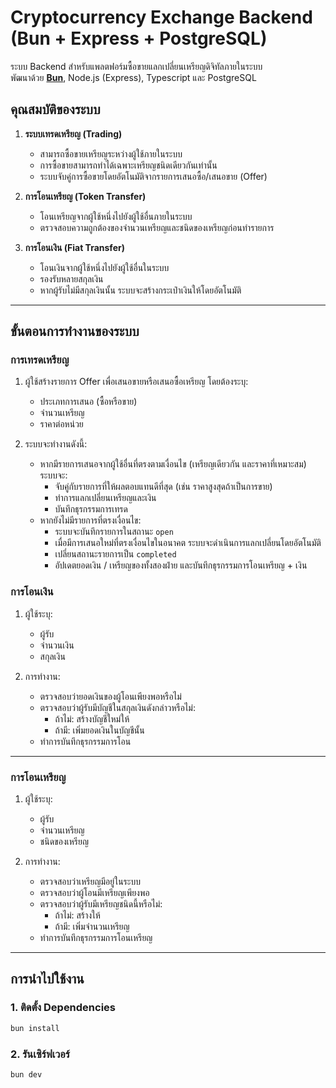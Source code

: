 # Cryptocurrency Exchange Backend (Bun + Express + PostgreSQL)

ระบบ Backend สำหรับแพลตฟอร์มซื้อขายแลกเปลี่ยนเหรียญดิจิทัลภายในระบบ  
พัฒนาด้วย [**Bun**](https://bun.sh), Node.js (Express), Typescript และ PostgreSQL

## คุณสมบัติของระบบ

1. **ระบบเทรดเหรียญ (Trading)**

   - สามารถซื้อขายเหรียญระหว่างผู้ใช้ภายในระบบ
   - การซื้อขายสามารถทำได้เฉพาะเหรียญชนิดเดียวกันเท่านั้น
   - ระบบจับคู่การซื้อขายโดยอัตโนมัติจากรายการเสนอซื้อ/เสนอขาย (Offer)

2. **การโอนเหรียญ (Token Transfer)**

   - โอนเหรียญจากผู้ใช้หนึ่งไปยังผู้ใช้อื่นภายในระบบ
   - ตรวจสอบความถูกต้องของจำนวนเหรียญและชนิดของเหรียญก่อนทำรายการ

3. **การโอนเงิน (Fiat Transfer)**
   - โอนเงินจากผู้ใช้หนึ่งไปยังผู้ใช้อื่นในระบบ
   - รองรับหลายสกุลเงิน
   - หากผู้รับไม่มีสกุลเงินนั้น ระบบจะสร้างกระเป๋าเงินให้โดยอัตโนมัติ

---

## ขั้นตอนการทำงานของระบบ

### การเทรดเหรียญ

1. ผู้ใช้สร้างรายการ Offer เพื่อเสนอขายหรือเสนอซื้อเหรียญ โดยต้องระบุ:

   - ประเภทการเสนอ (ซื้อหรือขาย)
   - จำนวนเหรียญ
   - ราคาต่อหน่วย

2. ระบบจะทำงานดังนี้:
   - หากมีรายการเสนอจากผู้ใช้อื่นที่ตรงตามเงื่อนไข (เหรียญเดียวกัน และราคาที่เหมาะสม) ระบบจะ:
     - จับคู่กับรายการที่ให้ผลตอบแทนดีที่สุด (เช่น ราคาสูงสุดถ้าเป็นการขาย)
     - ทำการแลกเปลี่ยนเหรียญและเงิน
     - บันทึกธุรกรรมการเทรด
   - หากยังไม่มีรายการที่ตรงเงื่อนไข:
     - ระบบจะบันทึกรายการในสถานะ `open`
     - เมื่อมีการเสนอใหม่ที่ตรงเงื่อนไขในอนาคต ระบบจะดำเนินการแลกเปลี่ยนโดยอัตโนมัติ
     - เปลี่ยนสถานะรายการเป็น `completed`
     - อัปเดตยอดเงิน / เหรียญของทั้งสองฝ่าย และบันทึกธุรกรรมการโอนเหรียญ + เงิน

### การโอนเงิน

1. ผู้ใช้ระบุ:

   - ผู้รับ
   - จำนวนเงิน
   - สกุลเงิน

2. การทำงาน:
   - ตรวจสอบว่ายอดเงินของผู้โอนเพียงพอหรือไม่
   - ตรวจสอบว่าผู้รับมีบัญชีในสกุลเงินดังกล่าวหรือไม่:
     - ถ้าไม่: สร้างบัญชีใหม่ให้
     - ถ้ามี: เพิ่มยอดเงินในบัญชีนั้น
   - ทำการบันทึกธุรกรรมการโอน

---

### การโอนเหรียญ

1. ผู้ใช้ระบุ:

   - ผู้รับ
   - จำนวนเหรียญ
   - ชนิดของเหรียญ

2. การทำงาน:
   - ตรวจสอบว่าเหรียญมีอยู่ในระบบ
   - ตรวจสอบว่าผู้โอนมีเหรียญเพียงพอ
   - ตรวจสอบว่าผู้รับมีเหรียญชนิดนี้หรือไม่:
     - ถ้าไม่: สร้างให้
     - ถ้ามี: เพิ่มจำนวนเหรียญ
   - ทำการบันทึกธุรกรรมการโอนเหรียญ

---

## การนำไปใช้งาน

### 1. ติดตั้ง Dependencies

```bash
bun install
```

### 2. รันเซิร์ฟเวอร์

```bash
bun dev
```
